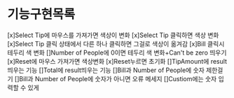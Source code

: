 # 기능구현목록
[x]Select Tip에 마우스를 가져가면 색상이 변화
[x]Select Tip 클릭하면 색상 변화
[x]Select Tip 클릭 상태에서 다른 하나 클릭하면 그걸로 색상이 옮겨감
[x]Bill 클릭시 테두리 색 변화
[]Number of People에 0이면 테두리 색 변화+Can't be zero 띄우기
[x]Reset에 마우스 가져가면 색상변화
[x]Reset누르면 초기화
[]TipAmount에 result띄우는 기능
[]Total에 result띄우는 기능
[]Bill과 Number of People에 숫자 제한걸기
[]Bill과 Number of People에 숫자가 아니면 오류 메세지
[]Custiom에는 숫자 입력할 수 있게